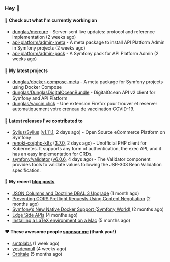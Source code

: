 ### Hey 👋

#### 👷 Check out what I'm currently working on

- [dunglas/mercure](https://github.com/dunglas/mercure) - Server-sent live updates: protocol and reference implementation (2 weeks ago)
- [api-platform/admin-meta](https://github.com/api-platform/admin-meta) - A meta package to install API Platform Admin in Symfony projects (2 weeks ago)
- [api-platform/admin-pack](https://github.com/api-platform/admin-pack) - A Symfony pack for API Platform Admin (2 weeks ago)

#### 🌱 My latest projects

- [dunglas/docker-compose-meta](https://github.com/dunglas/docker-compose-meta) - A meta package for Symfony projects using Docker Compose
- [dunglas/DunglasDigitalOceanBundle](https://github.com/dunglas/DunglasDigitalOceanBundle) - DigitalOcean API v2 client for Symfony and API Platform
- [dunglas/vaccin.click](https://github.com/dunglas/vaccin.click) - Une extension Firefox pour trouver et réserver automatiquement votre créneau de vaccination COVID-19.

#### 🔭 Latest releases I've contributed to

- [Sylius/Sylius](https://github.com/Sylius/Sylius) ([v1.11.1](https://github.com/Sylius/Sylius/releases/tag/v1.11.1), 2 days ago) - Open Source eCommerce Platform on Symfony
- [renoki-co/php-k8s](https://github.com/renoki-co/php-k8s) ([3.7.0](https://github.com/renoki-co/php-k8s/releases/tag/3.7.0), 2 days ago) - Unofficial PHP client for Kubernetes. It supports any form of authentication, the exec API, and it has an easy implementation for CRDs.
- [symfony/validator](https://github.com/symfony/validator) ([v6.0.6](https://github.com/symfony/validator/releases/tag/v6.0.6), 4 days ago) - The Validator component provides tools to validate values following the JSR-303 Bean Validation specification.

#### 📜 My recent [blog posts](https://dunglas.fr)

- [JSON Columns and Doctrine DBAL 3 Upgrade](https://dunglas.fr/2022/01/json-columns-and-doctrine-dbal-3-upgrade/) (1 month ago)
- [Preventing CORS Preflight Requests Using Content Negotiation](https://dunglas.fr/2022/01/preventing-cors-preflight-requests-using-content-negotiation/) (2 months ago)
- [Symfony’s New Native Docker Support (Symfony World)](https://dunglas.fr/2021/12/symfonys-new-native-docker-support-symfony-world/) (2 months ago)
- [Edge Side APIs](https://dunglas.fr/2021/10/edge-side-apis/) (4 months ago)
- [Installing a LaTeX environment on a Mac](https://dunglas.fr/2021/09/installing-a-latex-environment-on-a-mac/) (5 months ago)

#### ❤️ These awesome people [sponsor me](https://github.com/sponsors/dunglas) (thank you!)

- [smtplabs](https://github.com/smtplabs) (1 week ago)
- [yesdevnull](https://github.com/yesdevnull) (4 weeks ago)
- [Orbitale](https://github.com/Orbitale) (5 months ago)
